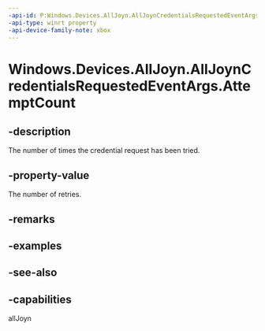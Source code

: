 ```yaml
---
-api-id: P:Windows.Devices.AllJoyn.AllJoynCredentialsRequestedEventArgs.AttemptCount
-api-type: winrt property
-api-device-family-note: xbox
---
```


<!-- Property syntax
public ushort AttemptCount { get; }
-->

# Windows.Devices.AllJoyn.AllJoynCredentialsRequestedEventArgs.AttemptCount

## -description
The number of times the credential request has been tried.

## -property-value
The number of retries.

## -remarks

## -examples

## -see-also


## -capabilities
allJoyn
